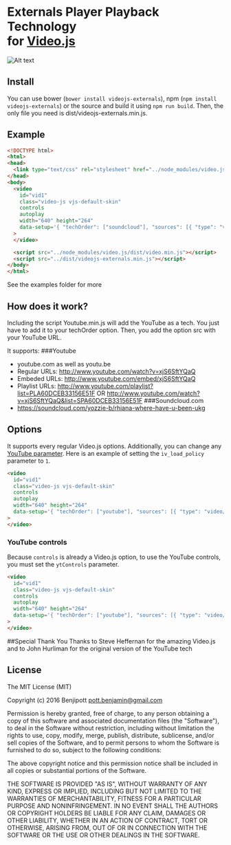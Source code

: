 # Externals Player Playback Technology<br />for [Video.js](https://github.com/videojs/video.js)

![Alt text](https://cloud.githubusercontent.com/assets/3854951/19686244/92827b54-9ac0-11e6-8b6c-95f361cd2f3a.png "Soundcloud sample")

## Install
You can use bower (`bower install videojs-externals`), npm (`npm install videojs-externals`) or the source and build it using `npm run build`. Then, the only file you need is dist/videojs-externals.min.js.

## Example
```html
<!DOCTYPE html>
<html>
<head>
  <link type="text/css" rel="stylesheet" href="../node_modules/video.js/dist/video-js.min.css" />
</head>
<body>
  <video
    id="vid1"
    class="video-js vjs-default-skin"
    controls
    autoplay
    width="640" height="264"
    data-setup='{ "techOrder": ["soundcloud"], "sources": [{ "type": "video/soundcloud", "src": "https://soundcloud.com/yozzie-b/rhiana-where-have-u-been-ukg"}] }'
  >
  </video>

  <script src="../node_modules/video.js/dist/video.min.js"></script>
  <script src="../dist/videojs-externals.min.js"></script>
</body>
</html>
```

See the examples folder for more

## How does it work?
Including the script Youtube.min.js will add the YouTube as a tech. You just have to add it to your techOrder option. Then, you add the option src with your YouTube URL.

It supports:
  ###Youtube
  - youtube.com as well as youtu.be
  - Regular URLs: http://www.youtube.com/watch?v=xjS6SftYQaQ
  - Embeded URLs: http://www.youtube.com/embed/xjS6SftYQaQ
  - Playlist URLs: http://www.youtube.com/playlist?list=PLA60DCEB33156E51F OR http://www.youtube.com/watch?v=xjS6SftYQaQ&list=SPA60DCEB33156E51F
  ###Soundcloud.com
  - https://soundcloud.com/yozzie-b/rhiana-where-have-u-been-ukg
  
## Options
It supports every regular Video.js options. Additionally, you can change any [YouTube parameter](https://developers.google.com/youtube/player_parameters?hl=en#Parameters). Here is an example of setting the `iv_load_policy` parameter to `1`.

```html
<video
  id="vid1"
  class="video-js vjs-default-skin"
  controls
  autoplay
  width="640" height="264"
  data-setup='{ "techOrder": ["youtube"], "sources": [{ "type": "video/youtube", "src": "https://www.youtube.com/watch?v=xjS6SftYQaQ"}], "youtube": { "iv_load_policy": 1 } }'
>
</video>
```

### YouTube controls
Because `controls` is already a Video.js option, to use the YouTube controls, you must set the `ytControls` parameter.

```html
<video
  id="vid1"
  class="video-js vjs-default-skin"
  controls
  autoplay
  width="640" height="264"
  data-setup='{ "techOrder": ["youtube"], "sources": [{ "type": "video/youtube", "src": "https://www.youtube.com/watch?v=xjS6SftYQaQ"}], "youtube": { "ytControls": 2 } }'
>
</video>
```

##Special Thank You
Thanks to Steve Heffernan for the amazing Video.js and to John Hurliman for the original version of the YouTube tech

## License
The MIT License (MIT)

Copyright (c) 2016 Benjipott <pott.benjamin@gmail.com>

Permission is hereby granted, free of charge, to any person obtaining a copy
of this software and associated documentation files (the "Software"), to deal
in the Software without restriction, including without limitation the rights
to use, copy, modify, merge, publish, distribute, sublicense, and/or sell
copies of the Software, and to permit persons to whom the Software is
furnished to do so, subject to the following conditions:

The above copyright notice and this permission notice shall be included in
all copies or substantial portions of the Software.

THE SOFTWARE IS PROVIDED "AS IS", WITHOUT WARRANTY OF ANY KIND, EXPRESS OR
IMPLIED, INCLUDING BUT NOT LIMITED TO THE WARRANTIES OF MERCHANTABILITY,
FITNESS FOR A PARTICULAR PURPOSE AND NONINFRINGEMENT. IN NO EVENT SHALL THE
AUTHORS OR COPYRIGHT HOLDERS BE LIABLE FOR ANY CLAIM, DAMAGES OR OTHER
LIABILITY, WHETHER IN AN ACTION OF CONTRACT, TORT OR OTHERWISE, ARISING FROM,
OUT OF OR IN CONNECTION WITH THE SOFTWARE OR THE USE OR OTHER DEALINGS IN
THE SOFTWARE.
